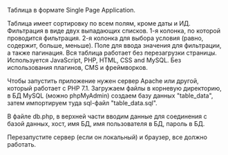 Таблица в формате Single Page Application.

Таблица имеет сортировку по всем полям, кроме даты и ИД. 
Фильтрация в виде двух выпадающих списков.
1-я колонка, по которой проводится фильтрация.
2-я колонка для выбора условия (равно, содержит, больше, меньше).
Поле для ввода значения для фильтрации, а также пагинация.
Вся таблица работает без перезагрузки страницы.
Используется JavaScript, PHP, HTML, CSS and MySQL.
Без использования плагинов, CMS и фреймворков.

Чтобы запустить приложение нужен сервер Apache или другой, 
который работает с PHP 7.1.
Загружаем файлы в корневую директорию,
в БД MySQL (можно phpMyAdmin) создаем базу данных "table_data",
затем импортируем туда sql-файл "table_data.sql".

В файле db.php, в верхней части вводим данные для соединения с базой данных,
хост, имя БД, имя пользователя в БД, пароль в БД.

Перезапустите сервер (если он локальный) и браузер, все должно работать.
